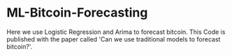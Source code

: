 # ML-Bitcoin-Forecasting
Here we use Logistic Regression and Arima to forecast bitcoin.  This Code is published with the paper called 'Can we use traditional models to forecast bitcoin?'.
